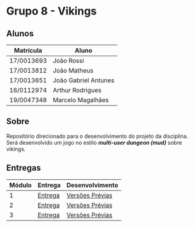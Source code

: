 # Grupo 8 - Vikings

## Alunos

| Matrícula | Aluno |
| -- | -- |
| 17/0013693 | João Rossi |
| 17/0013812 | João Matheus |
| 17/0013651 | João Gabriel Antunes |
| 16/0112974 | Arthur Rodrigues |
| 19/0047348 | Marcelo Magalhães |

## Sobre

Repositório direcionado para o desenvolvimento do projeto da disciplina. Será desenvolvido um jogo no estilo ***multi-user dungeon (mud)*** sobre vikings.

## Entregas

| Módulo | Entrega | Desenvolvimento |
| ------ | ------- | --------------- |
| 1 | [Entrega](./mod_1/README.md) | [Versões Prévias](./mod_1/prev/README.md) |
| 2 | [Entrega](./mod_2/README.md) | [Versões Prévias](./mod_2/prev/README.md) |
| 3 | [Entrega](./mod_3/README.md) | [Versões Prévias](./mod_3/prev/README.md) |
